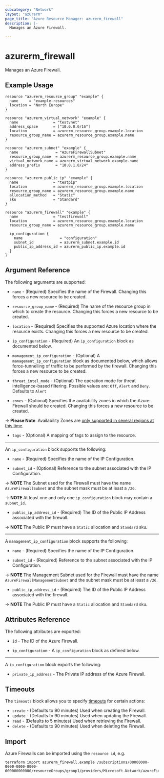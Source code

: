 ```yaml
---
subcategory: "Network"
layout: "azurerm"
page_title: "Azure Resource Manager: azurerm_firewall"
description: |-
  Manages an Azure Firewall.

---
```


# azurerm_firewall

Manages an Azure Firewall.

## Example Usage

```hcl
resource "azurerm_resource_group" "example" {
  name     = "example-resources"
  location = "North Europe"
}

resource "azurerm_virtual_network" "example" {
  name                = "testvnet"
  address_space       = ["10.0.0.0/16"]
  location            = azurerm_resource_group.example.location
  resource_group_name = azurerm_resource_group.example.name
}

resource "azurerm_subnet" "example" {
  name                 = "AzureFirewallSubnet"
  resource_group_name  = azurerm_resource_group.example.name
  virtual_network_name = azurerm_virtual_network.example.name
  address_prefix       = "10.0.1.0/24"
}

resource "azurerm_public_ip" "example" {
  name                = "testpip"
  location            = azurerm_resource_group.example.location
  resource_group_name = azurerm_resource_group.example.name
  allocation_method   = "Static"
  sku                 = "Standard"
}

resource "azurerm_firewall" "example" {
  name                = "testfirewall"
  location            = azurerm_resource_group.example.location
  resource_group_name = azurerm_resource_group.example.name

  ip_configuration {
    name                 = "configuration"
    subnet_id            = azurerm_subnet.example.id
    public_ip_address_id = azurerm_public_ip.example.id
  }
}
```

## Argument Reference

The following arguments are supported:

* `name` - (Required) Specifies the name of the Firewall. Changing this forces a new resource to be created.

* `resource_group_name` - (Required) The name of the resource group in which to create the resource. Changing this forces a new resource to be created.

* `location` - (Required) Specifies the supported Azure location where the resource exists. Changing this forces a new resource to be created.

* `ip_configuration` - (Required) An `ip_configuration` block as documented below.

* `management_ip_configuration` - (Optional) A `management_ip_configuration` block as documented below, which allows force-tunnelling of traffic to be performed by the firewall. Changing this forces a new resource to be created.

* `threat_intel_mode` - (Optional) The operation mode for threat intelligence-based filtering. Possible values are: `Off`, `Alert` and `Deny`. Defaults to `Alert`

* `zones` - (Optional) Specifies the availability zones in which the Azure Firewall should be created. Changing this forces a new resource to be created.

-> **Please Note**: Availability Zones are [only supported in several regions at this time](https://docs.microsoft.com/en-us/azure/availability-zones/az-overview).

* `tags` - (Optional) A mapping of tags to assign to the resource.

---

An `ip_configuration` block supports the following:

* `name` - (Required) Specifies the name of the IP Configuration.

* `subnet_id` - (Optional) Reference to the subnet associated with the IP Configuration.

-> **NOTE** The Subnet used for the Firewall must have the name `AzureFirewallSubnet` and the subnet mask must be at least a `/26`.

-> **NOTE** At least one and only one `ip_configuration` block may contain a `subnet_id`.

* `public_ip_address_id` - (Required) The ID of the Public IP Address associated with the firewall.

-> **NOTE** The Public IP must have a `Static` allocation and `Standard` sku.

---

A `management_ip_configuration` block supports the following:

* `name` - (Required) Specifies the name of the IP Configuration.

* `subnet_id` - (Required) Reference to the subnet associated with the IP Configuration.

-> **NOTE** The Management Subnet used for the Firewall must have the name `AzureFirewallManagementSubnet` and the subnet mask must be at least a `/26`.

* `public_ip_address_id` - (Required) The ID of the Public IP Address associated with the firewall.

-> **NOTE** The Public IP must have a `Static` allocation and `Standard` sku.

## Attributes Reference

The following attributes are exported:

* `id` - The ID of the Azure Firewall.

* `ip_configuration` - A `ip_configuration` block as defined below.

---

A `ip_configuration` block exports the following:

* `private_ip_address` - The Private IP address of the Azure Firewall.

## Timeouts

The `timeouts` block allows you to specify [timeouts](https://www.terraform.io/docs/configuration/resources.html#timeouts) for certain actions:

* `create` - (Defaults to 90 minutes) Used when creating the Firewall.
* `update` - (Defaults to 90 minutes) Used when updating the Firewall.
* `read` - (Defaults to 5 minutes) Used when retrieving the Firewall.
* `delete` - (Defaults to 90 minutes) Used when deleting the Firewall.

## Import

Azure Firewalls can be imported using the `resource id`, e.g.

```shell
terraform import azurerm_firewall.example /subscriptions/00000000-0000-0000-0000-000000000000/resourceGroups/group1/providers/Microsoft.Network/azureFirewalls/testfirewall
```
